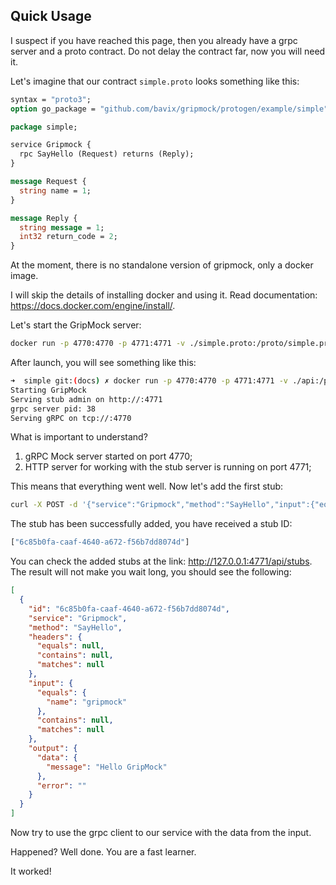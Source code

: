 ## Quick Usage

I suspect if you have reached this page, then you already have a grpc server and a proto contract. Do not delay the contract far, now you will need it.

Let's imagine that our contract `simple.proto` looks something like this:
```protobuf
syntax = "proto3";
option go_package = "github.com/bavix/gripmock/protogen/example/simple";

package simple;

service Gripmock {
  rpc SayHello (Request) returns (Reply);
}

message Request {
  string name = 1;
}

message Reply {
  string message = 1;
  int32 return_code = 2;
}
```

At the moment, there is no standalone version of gripmock, only a docker image.

I will skip the details of installing docker and using it. Read documentation: https://docs.docker.com/engine/install/.

Let's start the GripMock server:
```bash
docker run -p 4770:4770 -p 4771:4771 -v ./simple.proto:/proto/simple.proto:ro bavix/gripmock /proto/simple.proto
```

After launch, you will see something like this: 
```bash
➜  simple git:(docs) ✗ docker run -p 4770:4770 -p 4771:4771 -v ./api:/proto:ro bavix/gripmock /proto/simple.proto
Starting GripMock
Serving stub admin on http://:4771
grpc server pid: 38
Serving gRPC on tcp://:4770
```

What is important to understand? 
1. gRPC Mock server started on port 4770;
2. HTTP server for working with the stub server is running on port 4771;

This means that everything went well. Now let's add the first stub:
```bash
curl -X POST -d '{"service":"Gripmock","method":"SayHello","input":{"equals":{"name":"gripmock"}},"output":{"data":{"message":"Hello GripMock"}}}' 127.0.0.1:4771/api/stubs
```

The stub has been successfully added, you have received a stub ID:
```bash
["6c85b0fa-caaf-4640-a672-f56b7dd8074d"]
```

You can check the added stubs at the link: http://127.0.0.1:4771/api/stubs.
The result will not make you wait long, you should see the following:
```json
[
  {
    "id": "6c85b0fa-caaf-4640-a672-f56b7dd8074d",
    "service": "Gripmock",
    "method": "SayHello",
    "headers": {
      "equals": null,
      "contains": null,
      "matches": null
    },
    "input": {
      "equals": {
        "name": "gripmock"
      },
      "contains": null,
      "matches": null
    },
    "output": {
      "data": {
        "message": "Hello GripMock"
      },
      "error": ""
    }
  }
]
```

Now try to use the grpc client to our service with the data from the input.

Happened? Well done. You are a fast learner.

It worked! 